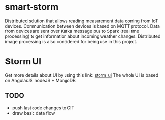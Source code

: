 # smart-storm

Distributed solution that allows reading measurement data coming from IoT devices. Communication between devices is based on MQTT protocol. Data from devices are sent over Kafka message bus to Spark (real time processing) to get information about incoming weather changes. Distributed image processing is also considered for being use in this project.


# Storm UI

Get more details about UI by using this link: [storm_ui](https://github.com/jwszolek/smart-storm/blob/develop/storm-ui/README.md)
The whole UI is based on AngularJS, nodeJS + MongoDB

## TODO
* push last code changes to GIT
* draw basic data flow


